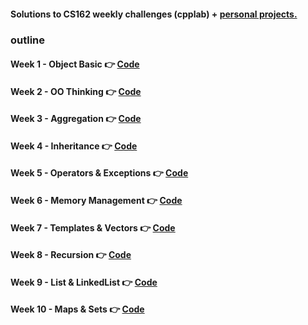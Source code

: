 #### Solutions to CS162 weekly challenges (cpplab) + [personal projects.](https://github.com/francisknight/CPPLab/tree/master/1-Personal%20Projects)


### **outline**
#### Week 1 - Object Basic 👉 [Code](https://github.com/francisknight/CPPLab/tree/master/2%20-%20CPPLab/1%20-%20Object%20Basics)

#### Week 2 - OO Thinking 👉 [Code](https://github.com/francisknight/CPPLab/tree/master/2%20-%20CPPLab/2%20-%20OO%20Thinking)

#### Week 3 - Aggregation 👉 [Code](https://github.com/francisknight/CPPLab/tree/master/2%20-%20CPPLab/3%20-%20Aggregation)

#### Week 4 - Inheritance 👉 [Code](https://github.com/francisknight/CPPLab/tree/master/2%20-%20CPPLab/4%20-%20Inheritance)

#### Week 5 - Operators & Exceptions 👉 [Code](https://github.com/francisknight/CPPLab/tree/master/2%20-%20CPPLab/5%20-%20Operators)

#### Week 6 - Memory Management 👉 [Code](https://github.com/francisknight/CPPLab_2/tree/master/2%20-%20CPPLab/6%20-%20Memory%20Management)

#### Week 7 - Templates & Vectors  👉 [Code](https://github.com/simplycs/CPPLab_2/tree/master/2%20-%20CPPLab/7%20-%20Templates%20%26%20Vectors)

#### Week 8 - Recursion 👉 [Code](https://github.com/simplycs/CPPLab_2/tree/master/2%20-%20CPPLab/8%20-%20Recursive)

#### Week 9 - List & LinkedList 👉 [Code](https://github.com/simplycs/CPPLab_2/tree/master/2%20-%20CPPLab/9%20-%20LinkedList)

#### Week 10 - Maps & Sets 👉 [Code](https://github.com/simplycs/CPPLab_2/tree/master/2%20-%20CPPLab/Maps%20%26%20Sets)


